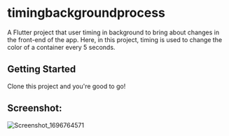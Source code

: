 # timingbackgroundprocess

A Flutter project that user timing in background to bring about changes in the front-end of the app. Here, in this project, timing is used to change the color of a container every 5 seconds.

## Getting Started

Clone this project and you're good to go!

## Screenshot: 

![Screenshot_1696764571](https://github.com/JeevsDev/timingbackgroundprocess/assets/96291802/6c7e80be-fbb8-4d7e-8445-baa5d816c2ad)

